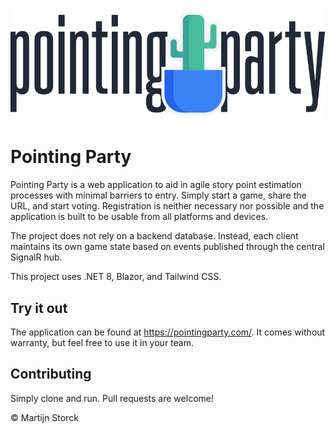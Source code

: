 ![Pointing Party logo](PointingParty/wwwroot/pointpingparty-cactus-light.svg)

# Pointing Party

Pointing Party is a web application to aid in agile story point estimation processes with minimal barriers
to entry. Simply start a game, share the URL, and start voting. Registration is neither necessary nor possible
and the application is built to be usable from all platforms and devices.

The project does not rely on a backend database. Instead, each client maintains its own game state
based on events published through the central SignalR hub.

This project uses .NET 8, Blazor, and Tailwind CSS.

## Try it out

The application can be found at https://pointingparty.com/. It comes without warranty, but feel
free to use it in your team.

## Contributing

Simply clone and run. Pull requests are welcome!

© Martijn Storck
